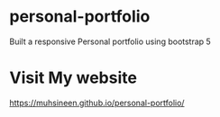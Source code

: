 # personal-portfolio
Built a responsive Personal portfolio using bootstrap 5

# Visit My website
https://muhsineen.github.io/personal-portfolio/
